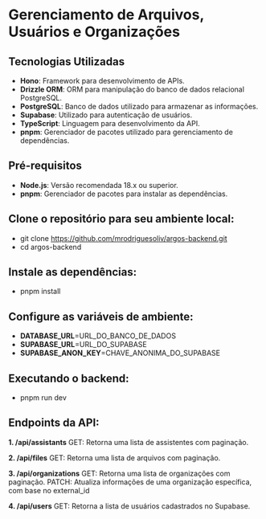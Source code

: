 # Gerenciamento de Arquivos, Usuários e Organizações

## Tecnologias Utilizadas
- **Hono**: Framework para desenvolvimento de APIs.
- **Drizzle ORM**: ORM para manipulação do banco de dados relacional PostgreSQL.
- **PostgreSQL**: Banco de dados utilizado para armazenar as informações.
- **Supabase**: Utilizado para autenticação de usuários.
- **TypeScript**: Linguagem para desenvolvimento da API.
- **pnpm**: Gerenciador de pacotes utilizado para gerenciamento de dependências.

## Pré-requisitos
- **Node.js**: Versão recomendada 18.x ou superior.
- **pnpm**: Gerenciador de pacotes para instalar as dependências.

## Clone o repositório para seu ambiente local:
- git clone https://github.com/mrodriguesoliv/argos-backend.git
- cd argos-backend

## Instale as dependências:
- pnpm install

## Configure as variáveis de ambiente:
- **DATABASE_URL**=URL_DO_BANCO_DE_DADOS
- **SUPABASE_URL**=URL_DO_SUPABASE
- **SUPABASE_ANON_KEY**=CHAVE_ANONIMA_DO_SUPABASE

## Executando o backend:
- pnpm run dev

## Endpoints da API:
**1. /api/assistants**
GET: Retorna uma lista de assistentes com paginação.

**2. /api/files**
GET: Retorna uma lista de arquivos com paginação.

**3. /api/organizations**
GET: Retorna uma lista de organizações com paginação.
PATCH: Atualiza informações de uma organização específica, com base no external_id

**4. /api/users**
GET: Retorna a lista de usuários cadastrados no Supabase.
